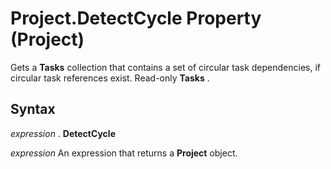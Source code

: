
# Project.DetectCycle Property (Project)

Gets a  **Tasks** collection that contains a set of circular task dependencies, if circular task references exist. Read-only **Tasks** .


## Syntax

 _expression_ . **DetectCycle**

 _expression_ An expression that returns a **Project** object.

